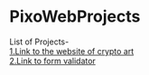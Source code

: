 # PixoWebProjects
List of Projects-\
[1.Link to the website of crypto art](https://kavya-25.github.io/PixoWebProjects/pixoWebProjects/)\
[2.Link to form validator](https://kavya-25.github.io/PixoWebProjects/formvalidator/)
